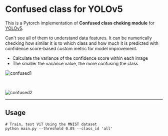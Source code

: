 # Confused class for YOLOv5
This is a Pytorch implementation of **Confused class cheking module** for [YOLOv5](https://github.com/ultralytics/yolov5).

Can't see all of them to understand data features. It can be numerically checking how similar it is to which class and how much it is predicted with confidence score-based custom metric for model improvement.

- Calculate the variance of the confidence score within each image
- The smaller the variance value, the more confusing the class

![confused1](https://user-images.githubusercontent.com/87693860/178217459-85d88a34-2dc9-4f6c-943e-170e84e530ba.PNG)

<br>

![confused2](https://user-images.githubusercontent.com/87693860/178217467-b8227dd7-7eea-4f88-86d8-437fcf646ec7.PNG)

---

## Usage
```
# Train, test ViT Using the MNIST dataset
python main.py --threshold 0.05 --class_id 'all' 
```

